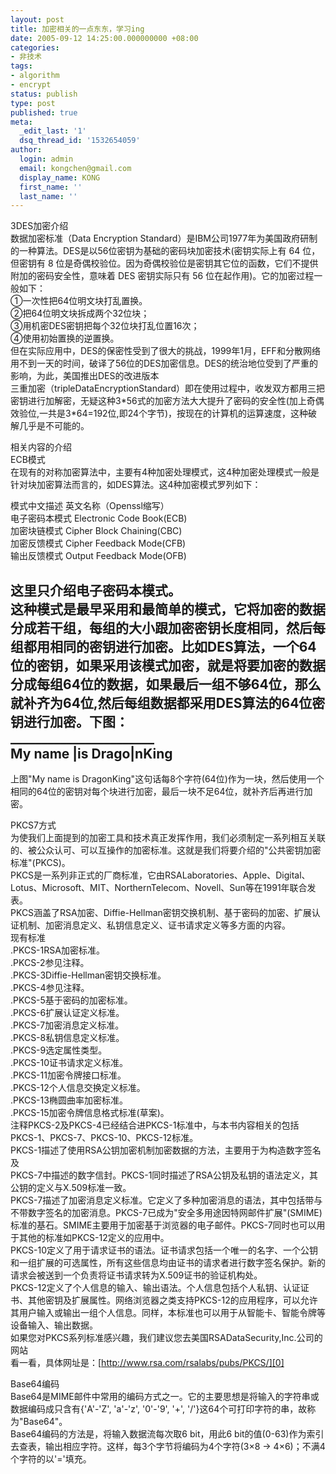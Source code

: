 ```yaml
---
layout: post
title: 加密相关的一点东东，学习ing
date: 2005-09-12 14:25:00.000000000 +08:00
categories:
- 非技术
tags:
- algorithm
- encrypt
status: publish
type: post
published: true
meta:
  _edit_last: '1'
  dsq_thread_id: '1532654059'
author:
  login: admin
  email: kongchen@gmail.com
  display_name: KONG
  first_name: ''
  last_name: ''
---
```

3DES加密介绍  
数据加密标准（Data Encryption Standard）是IBM公司1977年为美国政府研制的一种算法。DES是以56位密钥为基础的密码块加密技术(密钥实际上有 64 位，但密钥有 8 位是奇偶校验位。因为奇偶校验位是密钥其它位的函数，它们不提供附加的密码安全性，意味着 DES 密钥实际只有 56 位在起作用)。它的加密过程一般如下：  
①一次性把64位明文块打乱置换。  
②把64位明文块拆成两个32位块；  
③用机密DES密钥把每个32位块打乱位置16次；  
④使用初始置换的逆置换。  
但在实际应用中，DES的保密性受到了很大的挑战，1999年1月，EFF和分散网络用不到一天的时间，破译了56位的DES加密信息。DES的统治地位受到了严重的影响，为此，美国推出DES的改进版本  
三重加密（tripleDataEncryptionStandard）即在使用过程中，收发双方都用三把密钥进行加解密，无疑这种3\*56式的加密方法大大提升了密码的安全性(加上奇偶效验位,一共是3\*64=192位,即24个字节)，按现在的计算机的运算速度，这种破解几乎是不可能的。  

相关内容的介绍  
ECB模式  
在现有的对称加密算法中，主要有4种加密处理模式，这4种加密处理模式一般是针对块加密算法而言的，如DES算法。这4种加密模式罗列如下：

模式中文描述            英文名称（Openssl缩写）  
电子密码本模式        Electronic Code Book(ECB)  
加密块链模式          Cipher Block Chaining(CBC)  
加密反馈模式          Cipher Feedback Mode(CFB)  
输出反馈模式          Output Feedback Mode(OFB)  

这里只介绍电子密码本模式。  
这种模式是最早采用和最简单的模式，它将加密的数据分成若干组，每组的大小跟加密密钥长度相同，然后每组都用相同的密钥进行加密。比如DES算法，一个64位的密钥，如果采用该模式加密，就是将要加密的数据分成每组64位的数据，如果最后一组不够64位，那么就补齐为64位,然后每组数据都采用DES算法的64位密钥进行加密。下图：  
\_\_\_\_\_\_\_\_\_\_\_\_\_\_\_\_\_\_\_\_\_\_\_  
My name |is Drago|nKing  
-----------------------  
上图"My name is DragonKing"这句话每8个字符(64位)作为一块，然后使用一个相同的64位的密钥对每个块进行加密，最后一块不足64位，就补齐后再进行加密。

PKCS7方式  
为使我们上面提到的加密工具和技术真正发挥作用，我们必须制定一系列相互关联的、被公众认可、可以互操作的加密标准。这就是我们将要介绍的"公共密钥加密标准"(PKCS)。  
PKCS是一系列非正式的厂商标准，它由RSALaboratories、Apple、Digital、Lotus、Microsoft、MIT、NorthernTelecom、Novell、Sun等在1991年联合发表。  
PKCS涵盖了RSA加密、Diffie-Hellman密钥交换机制、基于密码的加密、扩展认证机制、加密消息定义、私钥信息定义、证书请求定义等多方面的内容。  
现有标准  
.PKCS-1RSA加密标准。  
.PKCS-2参见注释。  
.PKCS-3Diffie-Hellman密钥交换标准。  
.PKCS-4参见注释。  
.PKCS-5基于密码的加密标准。  
.PKCS-6扩展认证定义标准。  
.PKCS-7加密消息定义标准。  
.PKCS-8私钥信息定义标准。  
.PKCS-9选定属性类型。  
.PKCS-10证书请求定义标准。  
.PKCS-11加密令牌接口标准。  
.PKCS-12个人信息交换定义标准。  
.PKCS-13椭圆曲率加密标准。  
.PKCS-15加密令牌信息格式标准(草案)。  
注释PKCS-2及PKCS-4已经结合进PKCS-1标准中，与本书内容相关的包括PKCS-1、PKCS-7、PKCS-10、PKCS-12标准。  
PKCS-1描述了使用RSA公钥加密机制加密数据的方法，主要用于为构造数字签名及  
PKCS-7中描述的数字信封。PKCS-1同时描述了RSA公钥及私钥的语法定义，其公钥的定义与X.509标准一致。  
PKCS-7描述了加密消息定义标准。它定义了多种加密消息的语法，其中包括带与不带数字签名的加密消息。PKCS-7已成为"安全多用途因特网邮件扩展"(SMIME)标准的基石。SMIME主要用于加密基于浏览器的电子邮件。PKCS-7同时也可以用于其他的标准如PKCS-12定义的应用中。  
PKCS-10定义了用于请求证书的语法。证书请求包括一个唯一的名字、一个公钥和一组扩展的可选属性，所有这些信息均由证书的请求者进行数字签名保护。新的请求会被送到一个负责将证书请求转为X.509证书的验证机构处。  
PKCS-12定义了个人信息的输入、输出语法。个人信息包括个人私钥、认证证书、其他密钥及扩展属性。网络浏览器之类支持PKCS-12的应用程序，可以允许其用户输入或输出一组个人信息。同样，本标准也可以用于从智能卡、智能令牌等设备输入、输出数据。  
如果您对PKCS系列标准感兴趣，我们建议您去美国RSADataSecurity,Inc.公司的网站  
看一看，具体网址是：[http://www.rsa.com/rsalabs/pubs/PKCS/][0]

Base64编码  
Base64是MIME邮件中常用的编码方式之一。它的主要思想是将输入的字符串或数据编码成只含有{'A'-'Z', 'a'-'z', '0'-'9', '+', '/'}这64个可打印字符的串，故称为"Base64"。   
Base64编码的方法是，将输入数据流每次取6 bit，用此6 bit的值(0-63)作为索引去查表，输出相应字符。这样，每3个字节将编码为4个字符(3×8 → 4×6)；不满4个字符的以'='填充。

[0]: http://www.rsa.com/rsalabs/pubs/PKCS/